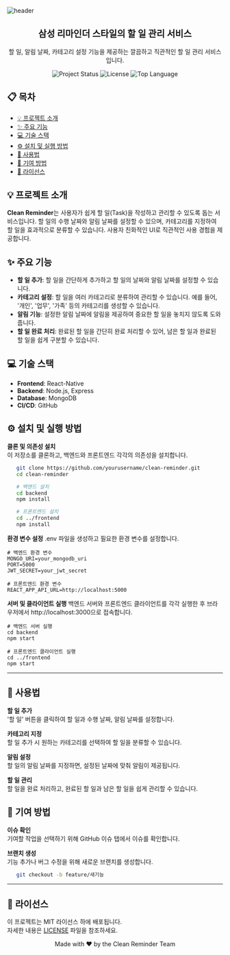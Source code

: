 ![header](https://capsule-render.vercel.app/api?type=wave&color=auto&height=300&section=header&text=Code%20Diary&fontSize=80)

<h2 align="center">삼성 리마인더 스타일의 할 일 관리 서비스</h2>

<p align="center">
  할 일, 알림 날짜, 카테고리 설정 기능을 제공하는 깔끔하고 직관적인 할 일 관리 서비스입니다.
</p>

<p align="center">
  <img src="https://img.shields.io/badge/status-active-brightgreen" alt="Project Status">
  <img src="https://img.shields.io/badge/license-MIT-blue" alt="License">
  <img src="https://img.shields.io/github/languages/top/yourusername/clean-reminder" alt="Top Language">
</p>

## 📋 목차

- [💡 프로젝트 소개](#-프로젝트-소개)
- [✨ 주요 기능](#-주요-기능)
- [💻 기술 스택](#-기술-스택)
- [⚙️ 설치 및 실행 방법](#️-설치-및-실행-방법)
- [📱 사용법](#-사용법)
- [🤝 기여 방법](#-기여-방법)
- [📄 라이선스](#-라이선스)

## 💡 프로젝트 소개

**Clean Reminder**는 사용자가 쉽게 할 일(Task)을 작성하고 관리할 수 있도록 돕는 서비스입니다. 할 일의 수행 날짜와 알림 날짜를 설정할 수 있으며, 카테고리를 지정하여 할 일을 효과적으로 분류할 수 있습니다. 사용자 친화적인 UI로 직관적인 사용 경험을 제공합니다.

## ✨ 주요 기능

- **할 일 추가**: 할 일을 간단하게 추가하고 할 일의 날짜와 알림 날짜를 설정할 수 있습니다.
- **카테고리 설정**: 할 일을 여러 카테고리로 분류하여 관리할 수 있습니다. 예를 들어, '개인', '업무', '가족' 등의 카테고리를 생성할 수 있습니다.
- **알림 기능**: 설정한 알림 날짜에 알림을 제공하여 중요한 할 일을 놓치지 않도록 도와줍니다.
- **할 일 완료 처리**: 완료된 할 일을 간단히 완료 처리할 수 있어, 남은 할 일과 완료된 할 일을 쉽게 구분할 수 있습니다.

## 💻 기술 스택

- **Frontend**: React-Native
- **Backend**: Node.js, Express
- **Database**: MongoDB
- **CI/CD**: GitHub

## ⚙️ 설치 및 실행 방법

**클론 및 의존성 설치**  
이 저장소를 클론하고, 백엔드와 프론트엔드 각각의 의존성을 설치합니다.

```bash
   git clone https://github.com/yourusername/clean-reminder.git
   cd clean-reminder

   # 백엔드 설치
   cd backend
   npm install

   # 프론트엔드 설치
   cd ../frontend
   npm install
```

**환경 변수 설정**
.env 파일을 생성하고 필요한 환경 변수를 설정합니다.

```env
# 백엔드 환경 변수
MONGO_URI=your_mongodb_uri
PORT=5000
JWT_SECRET=your_jwt_secret

# 프론트엔드 환경 변수
REACT_APP_API_URL=http://localhost:5000
```

**서버 및 클라이언트 실행**
백엔드 서버와 프론트엔드 클라이언트를 각각 실행한 후 브라우저에서 http://localhost:3000으로 접속합니다.

```
# 백엔드 서버 실행
cd backend
npm start

# 프론트엔드 클라이언트 실행
cd ../frontend
npm start
```


---

## 📱 사용법

**할 일 추가**  
'할 일' 버튼을 클릭하여 할 일과 수행 날짜, 알림 날짜를 설정합니다.

**카테고리 지정**  
할 일 추가 시 원하는 카테고리를 선택하여 할 일을 분류할 수 있습니다.

**알림 설정**  
할 일의 알림 날짜를 지정하면, 설정된 날짜에 맞춰 알림이 제공됩니다.

**할 일 관리**  
할 일을 완료 처리하고, 완료된 할 일과 남은 할 일을 쉽게 관리할 수 있습니다.

## 🤝 기여 방법

**이슈 확인**  
기여할 작업을 선택하기 위해 GitHub 이슈 탭에서 이슈를 확인합니다.

**브랜치 생성**  
기능 추가나 버그 수정을 위해 새로운 브랜치를 생성합니다.

```bash
   git checkout -b feature/새기능
```

---

## 📄 라이선스

이 프로젝트는 MIT 라이선스 하에 배포됩니다.  
자세한 내용은 [LICENSE](./LICENSE) 파일을 참조하세요.

<p align="center">
  Made with ❤️ by the Clean Reminder Team
</p>

